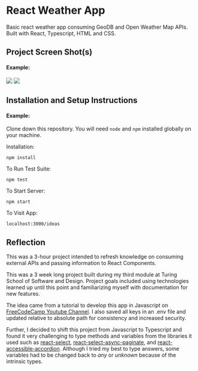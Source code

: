 # React Weather App

Basic react weather app consuming GeoDB and Open Weather Map APIs. Built with React, Typescript, HTML and CSS.

## Project Screen Shot(s)

#### Example:

<img src="../react-weather-app/.github/01.png">
<img src="../react-weather-app/.github/02.png">

## Installation and Setup Instructions

#### Example:

Clone down this repository. You will need `node` and `npm` installed globally on your machine.

Installation:

`npm install`

To Run Test Suite:

`npm test`

To Start Server:

`npm start`

To Visit App:

`localhost:3000/ideas`

## Reflection

This was a 3-hour project intended to refresh knowledge on consuming external APIs and passing information to React Components.

This was a 3 week long project built during my third module at Turing School of Software and Design. Project goals included using technologies learned up until this point and familiarizing myself with documentation for new features.

The idea came from a tutorial to develop this app in Javascript on [FreeCodeCamp Youtube Channel](https://www.youtube.com/watch?v=Reny0cTTv24). I also saved all keys in an .env file and updated relative to absolute path for consistency and increased security.

Further, I decided to shift this project from Javascript to Typescript and found it very challenging to type methods and variables from the libraries it used such as [react-select](https://react-select.com/typescript#typescript-usage), [react-select-async-paginate](https://github.com/vtaits/react-select-async-paginate), and [react-accessible-accordion](https://react-accessible-accordion.springload.co.nz/). Although I tried my best to type answers, some variables had to be changed back to <i>any</i> or <i>unknown</i> because of the intrinsic types.
